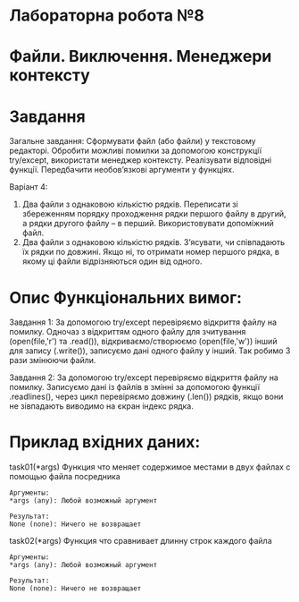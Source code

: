 # Лабораторна робота №8

# Файли. Виключення. Менеджери контексту

# Завдання

Загальне завдання:
Сформувати файл (або файли) у текстовому редакторі. Обробити можливі
помилки за допомогою конструкції try/except, використати менеджер
контексту. Реалізувати відповідні функції. Передбачити необов’язкові
аргументи у функціях.

Варіант 4:
1. Два файли з однаковою кількістю рядків. Переписати зі збереженням
порядку проходження рядки першого файлу в другий, а рядки другого файлу
– в перший. Використовувати допоміжний файл.
2. Два файли з однаковою кількістю рядків. З’ясувати, чи співпадають їх
рядки по довжині. Якщо ні, то отримати номер першого рядка, в якому ці
файли відрізняються один від одного. 

# Опис Функціональних вимог:

Завдання 1: За допомогою try/except перевіряємо відкриття файлу на помилку. Одночаз з відкриттям одного файлу для зчитування (open(file,'r') та .read()), відкриваємо/створюємо (open(file,'w')) інший для запису (.write()), записуємо дані одного файлу у інший. Так робимо 3 рази змінюючи файли.

Завдання 2: За допомогою try/except перевіряємо відкриття файлу на помилку. Записуємо дані із файлів в змінні за допомогою функції .readlines(), через цикл перевіряємо довжину (.len()) рядків, якщо вони не зівпадають виводимо на єкран індекс рядка.

# Приклад вхідних даних:

task01(*args)
    Функция что меняет содержимое местами в двух файлах с помощью файла посредника
    
    Аргументы:
    *args (any): Любой возможный аргумент
    
    Результат:
    None (none): Ничего не возвращает


task02(*args)
    Функция что сравнивает длинну строк каждого файла
    
    Аргументы:
    *args (any): Любой возможный аргумент
    
    Результат:
    None (none): Ничего не возвращает




